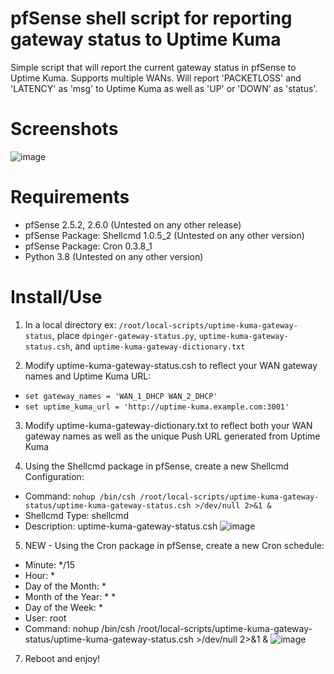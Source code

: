 # pfSense shell script for reporting gateway status to Uptime Kuma
Simple script that will report the current gateway status in pfSense to Uptime Kuma. Supports multiple WANs. Will report 'PACKETLOSS' and 'LATENCY' as 'msg' to Uptime Kuma as well as 'UP' or 'DOWN' as 'status'.

# Screenshots
![image](https://user-images.githubusercontent.com/23197375/167198311-1695aeed-4415-4925-b14d-24d688b2b273.png)

# Requirements
- pfSense 2.5.2, 2.6.0 (Untested on any other release)
- pfSense Package: Shellcmd 1.0.5_2 (Untested on any other version)
- pfSense Package: Cron 0.3.8_1
- Python 3.8 (Untested on any other version)

# Install/Use
1. In a local directory ex: `/root/local-scripts/uptime-kuma-gateway-status`, place `dpinger-gateway-status.py`, `uptime-kuma-gateway-status.csh`, and `uptime-kuma-gateway-dictionary.txt`

2. Modify uptime-kuma-gateway-status.csh to reflect your WAN gateway names and Uptime Kuma URL:
- `set gateway_names = 'WAN_1_DHCP WAN_2_DHCP'`
- `set uptime_kuma_url = 'http://uptime-kuma.example.com:3001'`

3. Modify uptime-kuma-gateway-dictionary.txt to reflect both your WAN gateway names as well as the unique Push URL generated from Uptime Kuma

4. Using the Shellcmd package in pfSense, create a new Shellcmd Configuration:
- Command: `nohup /bin/csh /root/local-scripts/uptime-kuma-gateway-status/uptime-kuma-gateway-status.csh >/dev/null 2>&1 &`
- Shellcmd Type: shellcmd
- Description: uptime-kuma-gateway-status.csh
![image](https://github.com/maxxoverclocker/uptimekuma-pfsense-gw-status/assets/23197375/4a65dd6c-54f1-4c7a-8e56-e88668edc4dd)

5. NEW - Using the Cron package in pfSense, create a new Cron schedule:
- Minute: */15
- Hour: *
- Day of the Month: *
- Month of the Year: * *
- Day of the Week: *
- User: root
- Command: nohup /bin/csh /root/local-scripts/uptime-kuma-gateway-status/uptime-kuma-gateway-status.csh >/dev/null 2>&1 &
![image](https://github.com/maxxoverclocker/uptimekuma-pfsense-gw-status/assets/23197375/66c9d8c0-e085-45e6-a87f-a6d8f0058f97)

7. Reboot and enjoy!
